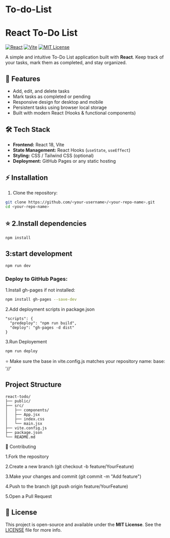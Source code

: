 # To-do-List
# React To-Do List

[![React](https://img.shields.io/badge/React-18-blue?logo=react&logoColor=white)](https://reactjs.org/)
[![Vite](https://img.shields.io/badge/Vite-5-brightgreen?logo=vite)](https://vitejs.dev/)
[![MIT License](https://img.shields.io/badge/License-MIT-yellow.svg)](LICENSE)

A simple and intuitive To-Do List application built with **React**. Keep track of your tasks, mark them as completed, and stay organized.

## 🚀 Features

- Add, edit, and delete tasks  
- Mark tasks as completed or pending  
- Responsive design for desktop and mobile  
- Persistent tasks using browser local storage  
- Built with modern React (Hooks & functional components)  

## 🛠 Tech Stack

- **Frontend:** React 18, Vite  
- **State Management:** React Hooks (`useState`, `useEffect`)  
- **Styling:** CSS / Tailwind CSS (optional)  
- **Deployment:** GitHub Pages or any static hosting  

## ⚡ Installation

1. Clone the repository:

```bash
git clone https://github.com/<your-username>/<your-repo-name>.git
cd <your-repo-name>
```

## :star: 2.Install dependencies


```bash
npm install
```
## 3:start development

```bash
npm run dev
```

### Deploy to GitHub Pages:
1.Install gh-pages if not installed:
```bash
npm install gh-pages --save-dev
```
2.Add deployment scripts in package.json
```sCRIPTS
"scripts": {
  "predeploy": "npm run build",
  "deploy": "gh-pages -d dist"
}
```
3.Run Deployement
```bash
npm run deploy
```
⭐ Make sure the base in vite.config.js matches your repository name:
base: '/<your-repo-name>/'


## Project Structure

```
react-todo/
├── public/
├── src/
│   ├── components/
│   ├── App.jsx
│   ├── index.css
│   └── main.jsx
├── vite.config.js
├── package.json
└── README.md
```

🙌 Contributing

1.Fork the repository

2.Create a new branch (git checkout -b feature/YourFeature)

3.Make your changes and commit (git commit -m "Add feature")

4.Push to the branch (git push origin feature/YourFeature)

5.Open a Pull Request

## 📄 License

This project is open-source and available under the **MIT License**.
See the [LICENSE](LICENSE.txt) file for more info.

